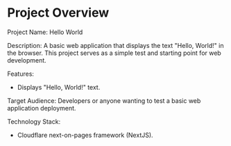# Project Overview

Project Name: Hello World

Description: A basic web application that displays the text "Hello, World!" in the browser. This project serves as a simple test and starting point for web development.

Features:

*   Displays "Hello, World!" text.

Target Audience: Developers or anyone wanting to test a basic web application deployment.

Technology Stack:

*   Cloudflare next-on-pages framework (NextJS).